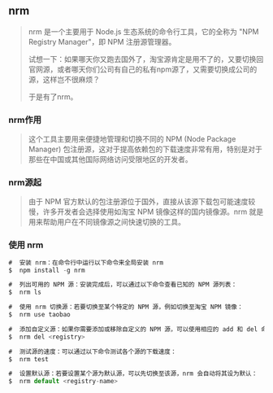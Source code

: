 ## nrm

> nrm 是一个主要用于 Node.js 生态系统的命令行工具，它的全称为 "NPM Registry Manager"，即 NPM 注册源管理器。
>
> 试想一下：如果哪天你又跑去国外了，淘宝源肯定是用不了的，又要切换回官网源，或者哪天你们公司有自己的私有npm源了，又需要切换成公司的源，这样岂不很麻烦？
>
> 于是有了nrm。

### nrm作用

> 这个工具主要用来便捷地管理和切换不同的 NPM (Node Package Manager) 包注册源，这对于提高依赖包的下载速度非常有用，特别是对于那些在中国或其他国际网络访问受限地区的开发者。

### nrm源起

> 由于 NPM 官方默认的包注册源位于国外，直接从该源下载包可能速度较慢，许多开发者会选择使用如淘宝 NPM 镜像这样的国内镜像源。nrm 就是用来帮助用户在不同镜像源之间快速切换的工具。

### 使用 nrm

```js
#  安装 nrm：在命令行中运行以下命令来全局安装 nrm
$  npm install -g nrm

#  列出可用的 NPM 源：安装完成后，可以通过以下命令查看已知的 NPM 源列表：
$  nrm ls

#  使用 nrm 切换源：若要切换至某个特定的 NPM 源，例如切换至淘宝 NPM 镜像：
$  nrm use taobao

#  添加自定义源：如果你需要添加或移除自定义的 NPM 源，可以使用相应的 add 和 del 命令。
$  nrm del <registry>

#  测试源的速度：可以通过以下命令测试各个源的下载速度：
$  nrm test

#  设置默认源：若要设置某个源为默认源，可以先切换至该源，nrm 会自动将其设为默认：
$  nrm default <registry-name>
```

[^registry]: 为源名

